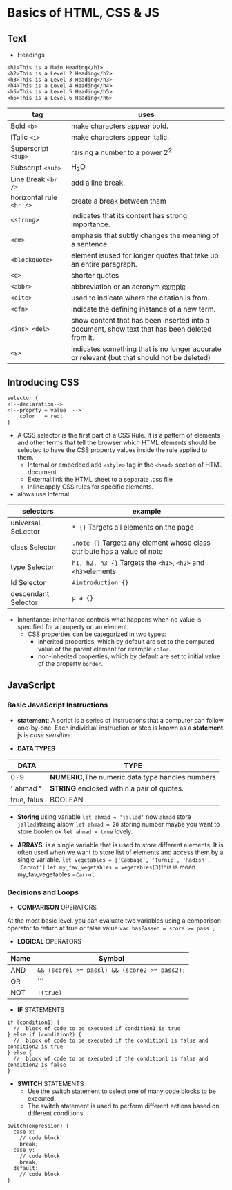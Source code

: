 # Basics of HTML, CSS & JS

## Text

* Headings

```#!HTML
<h1>This is a Main Heading</h1>
<h2>This is a Level 2 Heading</h2>
<h3>This is a Level 3 Heading</h3>
<h4>This is a Level 4 Heading</h4>
<h5>This is a Level 5 Heading</h5>
<h6>This is a Level 6 Heading</h6>
```


| tag      | uses |
| ---------| -----|
| Bold  ```<b>``` | make characters appear bold.| 
| ITalic ```<i>```| make characters appear italic.|
|Superscript ```<sup>```|raising a number to a power 2<sup>2</sup>|
|Subscript ```<sub>```|H<sub>2</sub>O|
|Line Break ```<br />```|add a line break.|
|horizontal rule ```<hr />```| create a break between tham|
|```<strong>```|indicates that its content has strong importance.|
|```<em>```|emphasis that subtly changes the meaning of a sentence.|
|```<blockquote>```| element isused for longer quotes that take up an entire paragraph.|
|```<q>```|shorter quotes|
|```<abbr>```|abbreviation or an acronym <abbr title="abbreviation or an acronym">exmple</abbe>|
|```<cite>```| used to indicate where the citation is from.|
|```<dfn>```|indicate the defining instance of a new term.|
|```<ins> <del>```|show content that has been inserted into a document, show text that has been deleted from it.|
|```<s>```|indicates something that is no longer accurate or relevant (but that should not be deleted)|

## Introducing CSS

```#!CSS
selector {
<!--declaration-->
<!--proprty = value  -->
    color   = red;
}
```

* A CSS selector is the first part of a CSS Rule. It is a pattern of elements and other terms that tell the browser which HTML elements should be selected to have the CSS property values inside the rule applied to them.
  * Internal or embedded:add ```<style>``` tag in the ```<head>``` section of HTML document
  * External:link the HTML sheet to a separate .css file
  * Inline:apply CSS rules for specific elements.
* alows use Internal

|selectors|example|
|--------|---------|
|universaL SeLector|```* {}``` Targets all elements on the page|
|class Selector|```.note {}``` Targets any element whose class attribute has a value of note|
|type Selector|```h1, h2, h3 {}``` Targets the ```<h1>```, ```<h2>``` and ```<h3>```elements|
|Id Selector|```#introduction {}```|
|descendant Selector|```p a {}```|

* Inheritance: inheritance controls what happens when no value is specified for a property on an element.
  * CSS properties can be categorized in two types:
    * inherited properties, which by default are set to the computed value of the parent element for example ```color```.
    * non-inherited properties, which by default are set to initial value of the property ```border```.

## JavaScript

### Basic JavaScript Instructions

* **statement**: A script is a series of instructions that a computer can follow one-by-one. Each individual instruction or step is known as a **statement** js is *case sensitive*.

* **DATA TYPES**

|DATA|TYPE|
|--------|--------|
|0-9|**NUMERIC**,The numeric data type handles numbers|
|**'** ahmad **'**|**STRING** enclosed within a pair of quotes.|
|true, falus|BOOLEAN|

* **Storing** using variable ```let ahmad = 'jallad'``` now ```ahmad``` store ```jallad```straing  alsow ```let ahmad = 20``` storing number maybe you want to store boolen ok ```let ahmad = true``` lovely.
 
* **ARRAYS**:  is a single variable that is used to store different elements. It is often used when we want to store list of elements and access them by a single variable.
```let vegetables = ['Cabbage', 'Turnip', 'Radish', 'Carrot']```
```let my_fav_vegetables = vegetables[3]```this is mean my_fav_vegetables =```Carrot```

### Decisions and Loops

* **COMPARISON** OPERATORS

At the most basic level, you can evaluate two variables using a comparison operator to return at true or false value.```var hasPassed = score >= pass ;```

* **LOGICAL** OPERATORS

|Name|Symbol|
|--------|--------|
|AND|```&& (scorel >= passl) && (score2 >= pass2);```|
|OR|```|| (scorel >= passl) || (score2 >= pass2);```|
|NOT|```!(true)```|

* **IF** STATEMENTS

```#!html
if (condition1) {
  //  block of code to be executed if condition1 is true
} else if (condition2) {
  //  block of code to be executed if the condition1 is false and condition2 is true
} else {
  //  block of code to be executed if the condition1 is false and condition2 is false
}
```

* **SWITCH** STATEMENTS
  * Use the switch statement to select one of many code blocks to be executed.
  * The switch statement is used to perform different actions based on different conditions.

```#!html
switch(expression) {
  case x:
    // code block
    break;
  case y:
    // code block
    break;
  default:
    // code block
}
```